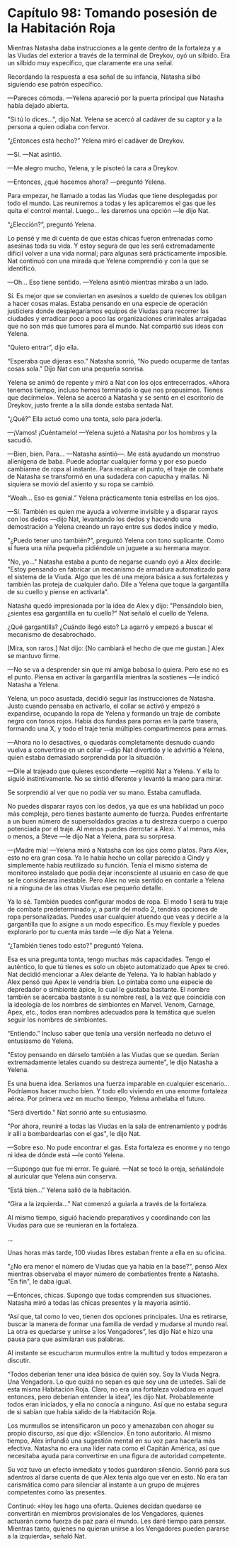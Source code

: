 
# Capítulo 98: Tomando posesión de la Habitación Roja


Mientras Natasha daba instrucciones a la gente dentro de la fortaleza y a las Viudas del exterior a través de la terminal de Dreykov, oyó un silbido. Era un silbido muy específico, que claramente era una señal.

Recordando la respuesta a esa señal de su infancia, Natasha silbó siguiendo ese patrón específico.

—Pareces cómoda. —Yelena apareció por la puerta principal que Natasha había dejado abierta.

"Si tú lo dices...", dijo Nat. Yelena se acercó al cadáver de su captor y a la persona a quien odiaba con fervor.

“¿Entonces está hecho?” Yelena miró el cadáver de Dreykov.

—Sí. —Nat asintió.

—Me alegro mucho, Yelena, y le pisoteó la cara a Dreykov.

—Entonces, ¿qué hacemos ahora? —preguntó Yelena.

Para empezar, he llamado a todas las Viudas que tiene desplegadas por todo el mundo. Las reuniremos a todas y les aplicaremos el gas que les quita el control mental. Luego... les daremos una opción —le dijo Nat.

“¿Elección?”, preguntó Yelena.

Lo pensé y me di cuenta de que estas chicas fueron entrenadas como asesinas toda su vida. Y estoy segura de que les será extremadamente difícil volver a una vida normal; para algunas será prácticamente imposible. Nat continuó con una mirada que Yelena comprendió y con la que se identificó.

—Oh… Eso tiene sentido. —Yelena asintió mientras miraba a un lado.

Sí. Es mejor que se conviertan en asesinos a sueldo de quienes los obligan a hacer cosas malas. Estaba pensando en una especie de operación justiciera donde desplegaríamos equipos de Viudas para recorrer las ciudades y erradicar poco a poco las organizaciones criminales arraigadas que no son más que tumores para el mundo. Nat compartió sus ideas con Yelena.

“Quiero entrar”, dijo ella.

“Esperaba que dijeras eso.” Natasha sonrió, “No puedo ocuparme de tantas cosas sola.” Dijo Nat con una pequeña sonrisa. 

Yelena se animó de repente y miró a Nat con los ojos entrecerrados. «Ahora tenemos tiempo, incluso hemos terminado lo que nos propusimos. Tienes que decírmelo». Yelena se acercó a Natasha y se sentó en el escritorio de Dreykov, justo frente a la silla donde estaba sentada Nat.

“¿Qué?” Ella actuó como una tonta, solo para joderla.

—¡Vamos! ¡Cuéntamelo! —Yelena sujetó a Natasha por los hombros y la sacudió.

—Bien, bien. Para... —Natasha asintió—. Me está ayudando un monstruo alienígena de baba. Puede adoptar cualquier forma y por eso puedo cambiarme de ropa al instante. Para recalcar el punto, el traje de combate de Natasha se transformó en una sudadera con capucha y mallas. Ni siquiera se movió del asiento y su ropa se cambió.

“Woah… Eso es genial.” Yelena prácticamente tenía estrellas en los ojos.

—Sí. También es quien me ayuda a volverme invisible y a disparar rayos con los dedos —dijo Nat, levantando los dedos y haciendo una demostración a Yelena creando un rayo entre sus dedos índice y medio.

"¿Puedo tener uno también?", preguntó Yelena con tono suplicante. Como si fuera una niña pequeña pidiéndole un juguete a su hermana mayor.

"No, yo..." Natasha estaba a punto de negarse cuando oyó a Alex decirle: "Estoy pensando en fabricar un mecanismo de armadura automatizado para el sistema de la Viuda. Algo que les dé una mejora básica a sus fortalezas y también las proteja de cualquier daño. Dile a Yelena que toque la gargantilla de su cuello y piense en activarla".

Natasha quedó impresionada por la idea de Alex y dijo: "Pensándolo bien, ¿sientes esa gargantilla en tu cuello?" Nat señaló el cuello de Yelena.

¿Qué gargantilla? ¿Cuándo llegó esto? La agarró y empezó a buscar el mecanismo de desabrochado. 

[Mira, son raros.] Nat dijo: [No cambiará el hecho de que me gustan.] Alex se mantuvo firme.

—No se va a desprender sin que mi amiga babosa lo quiera. Pero ese no es el punto. Piensa en activar la gargantilla mientras la sostienes —le indicó Natasha a Yelena.

Yelena, un poco asustada, decidió seguir las instrucciones de Natasha. Justo cuando pensaba en activarlo, el collar se activó y empezó a expandirse, ocupando la ropa de Yelena y formando un traje de combate negro con tonos rojos. Había dos fundas para porras en la parte trasera, formando una X, y todo el traje tenía múltiples compartimentos para armas.

—Ahora no lo desactives, o quedarás completamente desnudo cuando vuelva a convertirse en un collar —dijo Nat divertido y le advirtió a Yelena, quien estaba demasiado sorprendida por la situación.

—Dile al trajeado que quieres esconderte —repitió Nat a Yelena. Y ella lo siguió instintivamente. No se sintió diferente y levantó la mano para mirar.

Se sorprendió al ver que no podía ver su mano. Estaba camuflada.

No puedes disparar rayos con los dedos, ya que es una habilidad un poco más compleja, pero tienes bastante aumento de fuerza. Puedes enfrentarte a un buen número de supersoldados gracias a tu destreza cuerpo a cuerpo potenciada por el traje. Al menos puedes derrotar a Alexi. Y al menos, más o menos, a Steve —le dijo Nat a Yelena, para su sorpresa.

—¡Madre mía! —Yelena miró a Natasha con los ojos como platos. Para Alex, esto no era gran cosa. Ya le había hecho un collar parecido a Cindy y simplemente había reutilizado su función. Tenía el mismo sistema de monitoreo instalado que podía dejar inconsciente al usuario en caso de que se le considerara inestable. Pero Alex no veía sentido en contarle a Yelena ni a ninguna de las otras Viudas ese pequeño detalle.

Ya lo sé. También puedes configurar modos de ropa. El modo 1 será tu traje de combate predeterminado y, a partir del modo 2, tendrás opciones de ropa personalizadas. Puedes usar cualquier atuendo que veas y decirle a la gargantilla que lo asigne a un modo específico. Es muy flexible y puedes explorarlo por tu cuenta más tarde —le dijo Nat a Yelena.

“¿También tienes todo esto?” preguntó Yelena.

Esa es una pregunta tonta, tengo muchas más capacidades. Tengo el auténtico, lo que tú tienes es solo un objeto automatizado que Apex te creó. Nat decidió mencionar a Alex delante de Yelena. Ya lo habían hablado y Alex pensó que Apex le vendría bien. Lo pintaba como una especie de depredador o simbionte ápice, lo cual le gustaba bastante. El nombre también se acercaba bastante a su nombre real, a la vez que coincidía con la ideología de los nombres de simbiontes en Marvel. Venom, Carnage, Apex, etc., todos eran nombres adecuados para la temática que suelen seguir los nombres de simbiontes.

“Entiendo.” Incluso saber que tenía una versión nerfeada no detuvo el entusiasmo de Yelena.

"Estoy pensando en dárselo también a las Viudas que se quedan. Serían extremadamente letales cuando su destreza aumente", le dijo Natasha a Yelena.

Es una buena idea. Seríamos una fuerza imparable en cualquier escenario... Podríamos hacer mucho bien. Y todo ello viviendo en una enorme fortaleza aérea. Por primera vez en mucho tiempo, Yelena anhelaba el futuro.

"Será divertido." Nat sonrió ante su entusiasmo.

"Por ahora, reuniré a todas las Viudas en la sala de entrenamiento y podrás ir allí a bombardearlas con el gas", le dijo Nat.

—Sobre eso. No pude encontrar el gas. Esta fortaleza es enorme y no tengo ni idea de dónde está —le contó Yelena.

—Supongo que fue mi error. Te guiaré. —Nat se tocó la oreja, señalándole al auricular que Yelena aún conserva.

“Está bien…” Yelena salió de la habitación.

“Gira a la izquierda…” Nat comenzó a guiarla a través de la fortaleza.

Al mismo tiempo, siguió haciendo preparativos y coordinando con las Viudas para que se reunieran en la fortaleza.

…

Unas horas más tarde, 100 viudas libres estaban frente a ella en su oficina.

"¿No era menor el número de Viudas que ya había en la base?", pensó Alex mientras observaba el mayor número de combatientes frente a Natasha. "En fin", le daba igual.

—Entonces, chicas. Supongo que todas comprenden sus situaciones. Natasha miró a todas las chicas presentes y la mayoría asintió.

“Así que, tal como lo veo, tienen dos opciones principales. Una es retirarse, buscar la manera de formar una familia de verdad y mudarse al mundo real. La otra es quedarse y unirse a los Vengadores”, les dijo Nat e hizo una pausa para que asimilaran sus palabras.

Al instante se escucharon murmullos entre la multitud y todos empezaron a discutir.

“Todos deberían tener una idea básica de quién soy. Soy la Viuda Negra. Una Vengadora. Lo que quizá no sepan es que soy una de ustedes. Salí de esta misma Habitación Roja. Claro, no era una fortaleza voladora en aquel entonces, pero deberían entender la idea”, les dijo Nat. Probablemente todos eran iniciados, y ella no conocía a ninguno. Así que no estaba segura de si sabían que había salido de la Habitación Roja.

Los murmullos se intensificaron un poco y amenazaban con ahogar su propio discurso, así que dijo: «Silencio». En tono autoritario. Al mismo tiempo, Alex infundió una sugestión mental en su voz para hacerla más efectiva. Natasha no era una líder nata como el Capitán América, así que necesitaba ayuda para convertirse en una figura de autoridad competente.

Su voz tuvo un efecto inmediato y todos guardaron silencio. Sonrió para sus adentros al darse cuenta de que Alex tenía algo que ver en esto. No era tan carismática como para silenciar al instante a un grupo de mujeres competentes como las presentes.

Continuó: «Hoy les hago una oferta. Quienes decidan quedarse se convertirán en miembros provisionales de los Vengadores, quienes actuarán como fuerza de paz para el mundo. Les daré tiempo para pensar. Mientras tanto, quienes no quieran unirse a los Vengadores pueden pararse a la izquierda», señaló Nat.
